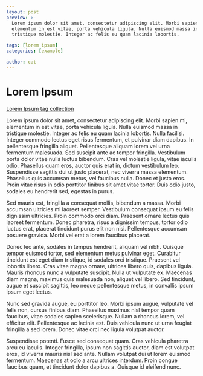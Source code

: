 ```yaml
---
layout: post
preview: >-
  Lorem ipsum dolor sit amet, consectetur adipiscing elit. Morbi sapien mi,
  elementum in est vitae, porta vehicula ligula. Nulla euismod massa in
  tristique molestie. Integer ac felis eu quam lacinia lobortis.

tags: [lorem ipsum]
categories: [example]

author: cat
---
```


# Lorem Ipsum

[Lorem Ipsum tag collection](/tag/lorem-ipsum/)

Lorem ipsum dolor sit amet, consectetur adipiscing elit. Morbi sapien mi,
elementum in est vitae, porta vehicula ligula. Nulla euismod massa in tristique
molestie. Integer ac felis eu quam lacinia lobortis. Nulla facilisi. Integer
commodo lectus eget risus fermentum, et pulvinar diam dapibus. In pellentesque
fringilla aliquet. Pellentesque aliquam lorem vel urna fermentum malesuada. Sed
suscipit ante ac tempor fringilla. Vestibulum porta dolor vitae nulla luctus
bibendum. Cras vel molestie ligula, vitae iaculis odio. Phasellus quam eros,
auctor quis erat in, dictum vestibulum leo. Suspendisse sagittis dui ut justo
placerat, nec viverra massa elementum. Phasellus quis accumsan metus, vel
faucibus nulla. Donec et justo eros. Proin vitae risus in odio porttitor finibus
sit amet vitae tortor. Duis odio justo, sodales eu hendrerit sed, egestas in
purus.

Sed mauris est, fringilla a consequat mollis, bibendum a massa. Morbi accumsan
ultricies mi laoreet semper. Vestibulum consequat ipsum eu felis dignissim
ultricies. Proin commodo orci diam. Praesent ornare lectus quis laoreet
fermentum. Donec pharetra, risus a dignissim tempus, tortor odio luctus erat,
placerat tincidunt purus elit non nisi. Pellentesque accumsan posuere gravida.
Morbi vel erat a lorem faucibus placerat.

Donec leo ante, sodales in tempus hendrerit, aliquam vel nibh. Quisque tempor
euismod tortor, sed elementum metus pulvinar eget. Curabitur tincidunt est eget
diam tristique, id sodales orci tristique. Praesent vel lobortis libero. Cras
vitae magna ornare, ultrices libero quis, dapibus ligula. Mauris rhoncus nunc a
vulputate suscipit. Nulla ut vulputate ex. Maecenas diam magna, maximus quis
malesuada non, aliquet vel libero. Sed tincidunt, augue et suscipit sagittis,
leo neque pellentesque metus, in convallis ipsum ipsum eget lectus.

Nunc sed gravida augue, eu porttitor leo. Morbi ipsum augue, vulputate vel felis
non, cursus finibus diam. Phasellus maximus nisl tempor quam faucibus, vitae
sodales sapien scelerisque. Nullam a rhoncus lorem, vel efficitur elit.
Pellentesque ac lacinia est. Duis vehicula nunc ut urna feugiat fringilla a sed
lorem. Donec vitae orci nec ligula volutpat auctor.

Suspendisse potenti. Fusce sed consequat quam. Cras vehicula pharetra arcu eu
iaculis. Integer fringilla, ipsum non sagittis auctor, diam est volutpat eros,
id viverra mauris nisl sed ante. Nullam volutpat dui ut lorem euismod fermentum.
Maecenas at odio a arcu ultrices interdum. Proin congue faucibus quam, et
tincidunt dolor dapibus a. Quisque id eleifend nunc.
